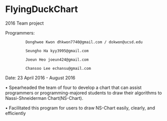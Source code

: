 # FlyingDuckChart

2016 Team project


Programmers: 

             Donghwee Kwon dhkwon7740@gmail.com / dokwon@ucsd.edu
             
             Seungho Ha kyy3995@gmail.com
             
             Joeun Heo joeun424@gmail.com
             
             Chansoo Lee echansu@gmail.com
             
Date: 23 April 2016 - August 2016

•	Spearheaded the team of four to develop a chart that can assist programmers or programming-majored students to draw their algorithms to Nassi-Shneiderman Chart(NS-Chart).


•	Facilitated this program for users to draw NS-Chart easily, clearly, and efficiently
